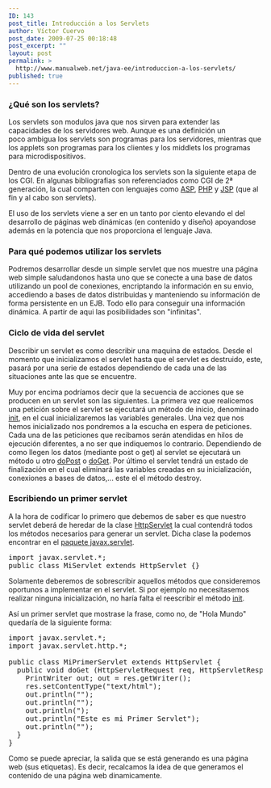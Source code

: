 ```yaml
---
ID: 143
post_title: Introducción a los Servlets
author: Víctor Cuervo
post_date: 2009-07-25 00:18:48
post_excerpt: ""
layout: post
permalink: >
  http://www.manualweb.net/java-ee/introduccion-a-los-servlets/
published: true
---
```

<!--TOC-->
<h3>¿Qué son los servlets?</h3>
Los servlets son modulos java que nos sirven para extender las capacidades de los servidores web. Aunque es una definición un poco ambigua los servlets son programas para los servidores, mientras que los applets son programas para los clientes y los middlets los programas para microdispositivos.

Dentro de una evolución cronologica los servlets son la siguiente etapa de los CGI. En algunas bibliografias son referenciados como CGI de 2ª generación, la cual comparten con lenguajes como <a title="ASP" href="http://www.manualweb.net/tutorial-asp/">ASP</a>, <a title="PHP" href="http://www.manualweb.net/tutorial-php/">PHP</a> y <a title="JSP" href="http://www.manualweb.net/tutorial-jsp/">JSP</a> (que al fin y al cabo son servlets).

El uso de los servlets viene a ser en un tanto por ciento elevando el del desarrollo de páginas web dinámicas (en contenido y diseño) apoyandose además en la potencia que nos proporciona el lenguaje Java.
<h3>Para qué podemos utilizar los servlets</h3>
Podremos desarrollar desde un simple servlet que nos muestre una página web simple saludandonos hasta uno que se conecte a una base de datos utilizando un pool de conexiones, encriptando la información en su envio, accediendo a bases de datos distribuidas y manteniendo su información de forma persistente en un EJB. Todo ello para conseguir una información dinámica. A partir de aqui las posibilidades son "infinitas".
<h3>Ciclo de vida del servlet</h3>
Describir un servlet es como describir una maquina de estados. Desde el momento que inicializamos el servlet hasta que el servlet es destruido, este, pasará por una serie de estados dependiendo de cada una de las situaciones ante las que se encuentre.

Muy por encima podríamos decir que la secuencia de acciones que se producen en un servlet son las siguientes. La primera vez que realicemos una petición sobre el servlet se ejecutará un método de inicio, denominado <a title="init()" href="http://www.w3api.com/wiki/Java:Servlet.init()">init</a>, en el cual inicializaremos las variables generales. Una vez que nos hemos inicializado nos pondremos a la escucha en espera de peticiones. Cada una de las peticiones que recibamos serán atendidas en hilos de ejecución diferentes, a no ser que indiquemos lo contrario. Dependiendo de como llegen los datos (mediante post o get) al servlet se ejecutará un método u otro <a title="doPost()" href="http://w3api.com/wiki/Java:HttpServlet.doPost()">doPost</a> o <a title="doGet()" href="http://www.w3api.com/wiki/Java:HttpServlet.doGet()">doGet</a>. Por último el servlet tendrá un estado de finalización en el cual eliminará las variables creadas en su inicialización, conexiones a bases de datos,... este el el método destroy.
<h3>Escribiendo un primer servlet</h3>
A la hora de codificar lo primero que debemos de saber es que nuestro servlet deberá de heredar de la clase <a title="HttpServlet" href="http://www.w3api.com/wiki/Java:HttpServlet">HttpServlet</a> la cual contendrá todos los métodos necesarios para generar un servlet. Dicha clase la podemos encontrar en el <a title="javax.servlet" href="http://w3api.com/wiki/Categor%C3%ADa:Java_Servlet">paquete javax.servlet</a>.
<pre lang="java" lineno="1">import javax.servlet.*;
public class MiServlet extends HttpServlet {}</pre>
Solamente deberemos de sobrescribir aquellos métodos que consideremos oportunos a implementar en el servlet. Si por ejemplo no necesitasemos realizar ninguna inicialización, no haría falta el reescribir el método <a title="init()" href="http://www.w3api.com/wiki/Java:Servlet.init()">init</a>.

Así un primer servlet que mostrase la frase, como no, de "Hola Mundo" quedaría de la siguiente forma:
<pre lang="java" lineno="1">import javax.servlet.*;
import javax.servlet.http.*;

public class MiPrimerServlet extends HttpServlet {
  public void doGet (HttpServletRequest req, HttpServletResponse res) throws ServletException, IOException {
    PrintWriter out; out = res.getWriter();
    res.setContentType("text/html");
    out.println("<html>");
    out.println("<head><title>Mi Primer Servlet</title></head>");
    out.println("<body>);
    out.println("Este es mi Primer Servlet");
    out.println("</body></html>");
  }
}</pre>
Como se puede apreciar, la salida que se está generando es una página web (sus etiquetas). Es decir, recalcamos la idea de que generamos el contenido de una página web dinamicamente.